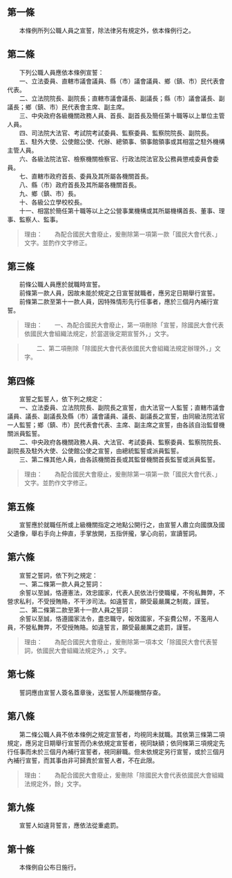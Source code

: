 第一條 
-------
　　本條例所列公職人員之宣誓，除法律另有規定外，依本條例行之。  


第二條 
-------
　　下列公職人員應依本條例宣誓：  
　　一、立法委員、直轄市議會議員、縣（市）議會議員、鄉（鎮、市）民代表會代表。  
　　二、立法院院長、副院長；直轄市議會議長、副議長；縣（市）議會議長、副議長；鄉（鎮、市）民代表會主席、副主席。  
　　三、中央政府各級機關政務人員、首長、副首長及簡任第十職等以上單位主管人員。  
　　四、司法院大法官、考試院考試委員、監察委員、監察院院長、副院長。  
　　五、駐外大使、公使館公使、代辦、總領事、領事館領事或其相當之駐外機構主管人員。  
　　六、各級法院法官、檢察機關檢察官、行政法院法官及公務員懲戒委員會委員。  
　　七、直轄市政府首長、委員及其所屬各機關首長。  
　　八、縣（市）政府首長及其所屬各機關首長。  
　　九、鄉（鎮、市）長。  
　　十、各級公立學校校長。  
　　十一、相當於簡任第十職等以上之公營事業機構或其所屬機構首長、董事、理事、監察人、監事。  
> 理由：　　為配合國民大會廢止，爰刪除第一項第一款「國民大會代表、」文字。並酌作文字修正。



第三條 
-------
　　前條公職人員應於就職時宣誓。  
　　前條第一款人員，因故未能於規定之日宣誓就職者，應另定日期舉行宣誓。  
　　前條第二款至第十一款人員，因特殊情形先行任事者，應於三個月內補行宣誓。  
> 理由：　　一、為配合國民大會廢止，第一項刪除「宣誓，除國民大會代表依國民大會組織法規定，於當選後定期宣誓外，」文字。

> 　　二、第二項刪除「除國民大會代表依國民大會組織法規定辦理外，」文字。



第四條 
-------
　　宣誓之監誓人，依下列之規定：  
　　一、立法委員、立法院院長、副院長之宣誓，由大法官一人監誓；直轄市議會議員、議長、副議長及縣（市）議會議員、議長、副議長之宣誓，由同級法院法官一人監誓；鄉（鎮、市）民代表會代表、主席、副主席之宣誓，由各該自治監督機關派員監誓。  
　　二、中央政府各機關政務人員、大法官、考試委員、監察委員、監察院院長、副院長及駐外大使、公使館公使之宣誓，由總統監誓或派員監誓。  
　　三、第二條其他人員，由各該機關首長或其監督機關首長監誓或派員監誓。  
> 理由：　　為配合國民大會廢止，爰刪除第一項第一款「國民大會代表、」文字。並酌作文字修正。



第五條 
-------
　　宣誓應於就職任所或上級機關指定之地點公開行之，由宣誓人肅立向國旗及國父遺像，舉右手向上伸直，手掌放開，五指併攏，掌心向前，宣讀誓詞。  


第六條 
-------
　　宣誓之誓詞，依下列之規定：  
　　一、第二條第一款人員之誓詞：  
　　余誓以至誠，恪遵憲法，效忠國家，代表人民依法行使職權，不徇私舞弊，不營求私利，不受授賄賂，不干涉司法。如違誓言，願受最嚴厲之制裁，謹誓。  
　　二、第二條第二款至第十一款人員之誓詞：  
　　余誓以至誠，恪遵國家法令，盡忠職守，報效國家，不妄費公帑，不濫用人員，不營私舞弊，不受授賄賂。如違誓言，願受最嚴厲之處罰，謹誓。  
> 理由：　　為配合國民大會廢止，爰刪除第一項本文「除國民大會代表誓詞，依國民大會組織法規定外，」文字。



第七條 
-------
　　誓詞應由宣誓人簽名蓋章後，送監誓人所屬機關存查。  


第八條 
-------
　　第二條公職人員不依本條例之規定宣誓者，均視同未就職。其依第三條第二項規定，應另定日期舉行宣誓而仍未依規定宣誓者，視同缺額；依同條第三項規定先行任事而未於三個月內補行宣誓者，視同辭職。但未依規定另行宣誓，或於三個月內補行宣誓，而其事由非可歸責於宣誓人者，不在此限。  
> 理由：　　為配合國民大會廢止，爰刪除「除國民大會代表依國民大會組織法規定外，餘」文字。



第九條 
-------
　　宣誓人如違背誓言，應依法從重處罰。  


第十條 
-------
　　本條例自公布日施行。